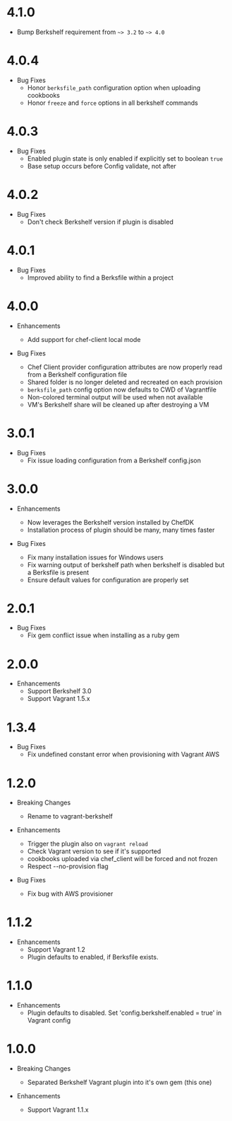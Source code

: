 # 4.1.0

* Bump Berkshelf requirement from `~> 3.2` to `~> 4.0`

# 4.0.4

* Bug Fixes
  * Honor `berksfile_path` configuration option when uploading cookbooks
  * Honor `freeze` and `force` options in all berkshelf commands

# 4.0.3

* Bug Fixes
  * Enabled plugin state is only enabled if explicitly set to boolean `true`
  * Base setup occurs before Config validate, not after

# 4.0.2

* Bug Fixes
  * Don't check Berkshelf version if plugin is disabled

# 4.0.1

* Bug Fixes
  * Improved ability to find a Berksfile within a project

# 4.0.0

* Enhancements
  * Add support for chef-client local mode

* Bug Fixes
  * Chef Client provider configuration attributes are now properly read from a Berkshelf configuration file
  * Shared folder is no longer deleted and recreated on each provision
  * `berksfile_path` config option now defaults to CWD of Vagrantfile
  * Non-colored terminal output will be used when not available
  * VM's Berkshelf share will be cleaned up after destroying a VM

# 3.0.1

* Bug Fixes
  * Fix issue loading configuration from a Berkshelf config.json

# 3.0.0

* Enhancements
  * Now leverages the Berkshelf version installed by ChefDK
  * Installation process of plugin should be many, many times faster

* Bug Fixes
  * Fix many installation issues for Windows users
  * Fix warning output of berkshelf path when berkshelf is disabled but a Berksfile is present
  * Ensure default values for configuration are properly set

# 2.0.1

* Bug Fixes
  * Fix gem conflict issue when installing as a ruby gem

# 2.0.0

* Enhancements
  * Support Berkshelf 3.0
  * Support Vagrant 1.5.x

# 1.3.4

* Bug Fixes
  * Fix undefined constant error when provisioning with Vagrant AWS

# 1.2.0

* Breaking Changes
  * Rename to vagrant-berkshelf

* Enhancements
  * Trigger the plugin also on `vagrant reload`
  * Check Vagrant version to see if it's supported
  * cookbooks uploaded via chef_client will be forced and not frozen
  * Respect --no-provision flag

* Bug Fixes
  * Fix bug with AWS provisioner

# 1.1.2

* Enhancements
  * Support Vagrant 1.2
  * Plugin defaults to enabled, if Berksfile exists.

# 1.1.0

* Enhancements
  * Plugin defaults to disabled. Set 'config.berkshelf.enabled = true' in Vagrant config

# 1.0.0

* Breaking Changes
  * Separated Berkshelf Vagrant plugin into it's own gem (this one)

* Enhancements
  * Support Vagrant 1.1.x
